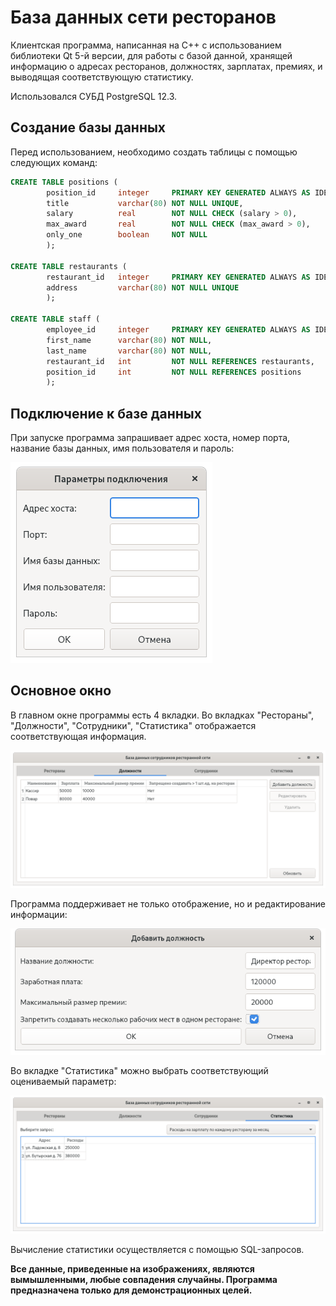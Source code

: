 # База данных сети ресторанов

Клиентская программа, написанная на C++ с использованием библиотеки Qt 5-й версии, для работы с базой данной, хранящей информацию о адресах ресторанов, должностях, зарплатах, премиях, и выводящая соответствующую статистику.

Использовался СУБД PostgreSQL 12.3.

## Создание базы данных

Перед использованием, необходимо создать таблицы с помощью следующих команд:

```sql
CREATE TABLE positions (
        position_id     integer     PRIMARY KEY GENERATED ALWAYS AS IDENTITY,
        title           varchar(80) NOT NULL UNIQUE,
        salary          real        NOT NULL CHECK (salary > 0),
        max_award       real        NOT NULL CHECK (max_award > 0),
        only_one        boolean     NOT NULL
        );

CREATE TABLE restaurants (
        restaurant_id   integer     PRIMARY KEY GENERATED ALWAYS AS IDENTITY,
        address         varchar(80) NOT NULL UNIQUE
        );

CREATE TABLE staff (
        employee_id     integer     PRIMARY KEY GENERATED ALWAYS AS IDENTITY,
        first_name      varchar(80) NOT NULL,
        last_name       varchar(80) NOT NULL,
        restaurant_id   int         NOT NULL REFERENCES restaurants,
        position_id     int         NOT NULL REFERENCES positions
        );
```

## Подключение к базе данных

При запуске программа запрашивает адрес хоста, номер порта, название базы данных, имя пользователя и пароль:

![](./images/login.png)

## Основное окно

В главном окне программы есть 4 вкладки. Во вкладках "Рестораны", "Должности", "Сотрудники", "Статистика" отображается соответствующая информация. 

![](./images/positions.png)

Программа поддерживает не только отображение, но и редактирование информации:

![](./images/add_position.png)

Во вкладке "Статистика" можно выбрать соответствующий оцениваемый параметр:

![](./images/statistics.png)

Вычисление статистики осуществляется с помощью SQL-запросов.

**Все данные, приведенные на изображениях, являются вымышленными, любые совпадения случайны. Программа предназначена только для демонстрационных целей.**
